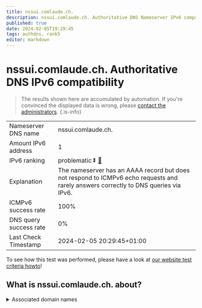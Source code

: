 ```yaml
---
title: nssui.comlaude.ch.
description: nssui.comlaude.ch. Authoritative DNS Nameserver IPv6 compatibility
published: true
date: 2024-02-05T19:29:45
tags: authdns, rank5
editor: markdown
---
```


# nssui.comlaude.ch. Authoritative DNS IPv6 compatibility

> The results shown here are accumulated by automation. If you're convinced the displayed data is wrong, please [contact the administrators](/howto/chat). 
{.is-info}




|   |   |
| - | - |
| Nameserver DNS name | nssui.comlaude.ch.
| Amount IPv6 address | 1
| IPv6 ranking | problematic :arrow_double_down: [🔗](/howto/ranking) |
| Explanation | The nameserver has an AAAA record but does not respond to ICMPv6 echo requests and rarely answers correctly to DNS queries via IPv6. |
| ICMPv6 success rate | 100%|
| DNS query success rate | 0% |
| Last Check Timestamp | 2024-02-05 20:29:45+01:00 |

To see how this test was performed, please have a look at [our website test criteria howto](/howto/testcriteria/authdns)!


## What is nssui.comlaude.ch. about?






<details>
<summary>Associated domain names</summary>

www.mundipharma.com

</details>
